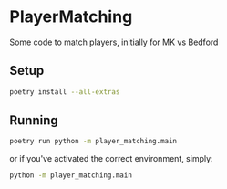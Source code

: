 # PlayerMatching

Some code to match players, initially for MK vs Bedford

## Setup

```bash
poetry install --all-extras
```

## Running

```bash
poetry run python -m player_matching.main
```

or if you've activated the correct environment, simply:

```bash
python -m player_matching.main
```
